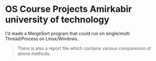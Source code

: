 # OS Course Projects Amirkabir university of technology

I'd  made a MergeSort program that could run on single/multi Thread/Process on Linux/Windows.

> There is also a report file which contains various comparesion of above methods.
